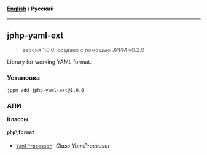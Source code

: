 #### [English](README.md) / **Русский**

---

## jphp-yaml-ext
> версия 1.0.0, создано с помощью JPPM v0.2.0

Library for working YAML format.

### Установка
```
jppm add jphp-yaml-ext@1.0.0
```

### АПИ
**Классы**

#### `php\format`

- [`YamlProcessor`](https://github.com/jphp-compiler/jphp/blob/master/exts/jphp-yaml-ext/api-docs/classes/php/format/YamlProcessor.ru.md)- _Class YamlProcessor_